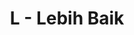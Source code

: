 ---
contest: COMPFEST
year: 2021
round: Final
problem: L
title: L - Lebih Baik
pdf: /contests/COMPFEST/2021/final/L - Lebih Baik.pdf
---